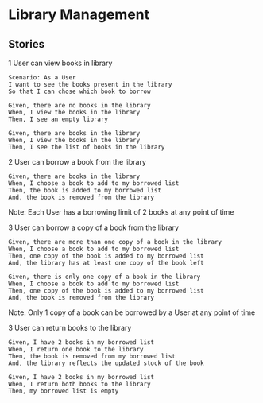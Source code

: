 # Library Management

## Stories

 1  User can view books in library
		
    Scenario: As a User
    I want to see the books present in the library
    So that I can chose which book to borrow
    
    Given, there are no books in the library
    When, I view the books in the library
    Then, I see an empty library
    
    Given, there are books in the library
    When, I view the books in the library
    Then, I see the list of books in the library
   
   
  2 User can borrow a book from the library
            
    Given, there are books in the library
    When, I choose a book to add to my borrowed list
    Then, the book is added to my borrowed list
    And, the book is removed from the library
    
Note: 
    Each User has a borrowing limit of 2 books at any point of time


  3  User can borrow a copy of a book from the library

    Given, there are more than one copy of a book in the library
    When, I choose a book to add to my borrowed list
    Then, one copy of the book is added to my borrowed list
    And, the library has at least one copy of the book left
    
    Given, there is only one copy of a book in the library
    When, I choose a book to add to my borrowed list
    Then, one copy of the book is added to my borrowed list
    And, the book is removed from the library

Note:
Only 1 copy of a book can be borrowed by a User at any point of time

 3 User can return books to the library
		
	Given, I have 2 books in my borrowed list
	When, I return one book to the library
	Then, the book is removed from my borrowed list
	And, the library reflects the updated stock of the book

    Given, I have 2 books in my borrowed list
	When, I return both books to the library
	Then, my borrowed list is empty
